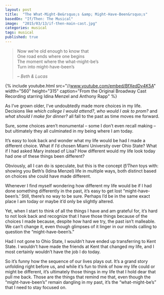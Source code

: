```yaml
---
layout: post
title:  "The What-Might-Be&rsquo;s &amp; Might-Have-Been&rsquo;s"
basedOn: "If/Then: The Musical"
image:  "2015/03/13/if-then-main-cast.jpg"
categories: musical
tags: musical
published: true
---
```


<blockquote>
  <p>
    Now we&rsquo;re old enough to know that<br />
    One road ends where one begins<br />
    The moment where the what-might-be&rsquo;s<br />
    Turn into might-have-been&rsquo;s
  </p>
  
  <cite>
      &ndash; Beth & Lucas
  </cite>
</blockquote>

{% include youtube.html src="//www.youtube.com/embed/BfXedDv4K5A" width="560" height="315" caption="From the Original Broadway Cast Recording starring Idina Menzel and Anthony Rapp" %}

As I&rsquo;ve grown older, I&rsquo;ve undoubtedly made more choices in my life. Decisions like <i>which college I would attend?</i>, <i>who would I ask to prom?</i> and <i>what should I make for dinner?</i> all fall to the past as time moves me forward.

Sure, some choices aren&rsquo;t monumental &ndash; some I don&rsquo;t even recall making &ndash; but ultimately they all culminated in my being where I am today.

It&rsquo;s easy to look back and wonder what my life would be had I made a different choice. What if I&rsquo;d chosen Miami University over Ohio State? What if I had asked Mary instead of Lisa? How different would my life look today had one of these things been different?

Obviously, all I can do is speculate, but this is the concept <i>If/Then</i> toys with: showing you Beth&rsquo;s (Idina Menzel) life in multiple ways, both distinct based on choices she could have made different.

Whenever I find myself wondering how different my life would be if I had done something differently in the past, it&rsquo;s easy to get lost &ldquo;might-have-been&rsquo;s.&rsquo; Still, there&rsquo;s no way to be sure. Perhaps I&rsquo;d be in the same exact place I am today or maybe it&rsquo;d only be slightly altered.

Yet, when I start to think of all the things I have and am grateful for, it&rsquo;s hard to not look back and recognize that I have those things because of the choices I made because, despite how hard we try, the past isn&rsquo;t malleable. We can&rsquo;t change it, even though glimpses of it linger in our minds calling to question the &ldquo;might-have-been&rsquo;s.&rdquo;

Had I not gone to Ohio State, I wouldn&rsquo;t have ended up transferring to Kent State. I wouldn&rsquo;t have made the friends at Kent that changed my life, and I most certainly wouldn&rsquo;t have the job I do today.

So it&rsquo;s funny how the sequence of our lives plays out. It&rsquo;s a grand story unfolding right before us, and while it&rsquo;s fun to think of how my life could or might be different, it&rsquo;s ultimately those things in my life that I hold dear that pull me back. Those are the things that remind me that, even though the &ldquo;might-have-been&rsquo;s&rdquo; remain dangling in my past, it&rsquo;s the &ldquo;what-might-be&rsquo;s&rdquo; that I need to stay focused on.
